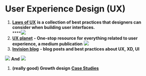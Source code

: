 # User Experience Design (UX)

1. [**Laws of UX**](https://lawsofux.com/) **is a collection of best practices that designers can consider when building user interfaces.**\
   ****![](https://lh6.googleusercontent.com/w4eZWyJ7QwjjihGtYFRT3x98XLPmsoz7NDDilJLAQEgUMqImz6crTPqQUkkEAp6mmo-v28a\_f\_dsRaUEx5yKDsf8oH6Wat0s3jWkWFOaAlp6SlfEGYcKwLH3JtnsgaX3o037NuV6)
2. [**UX planet**](https://uxplanet.org/) **- One-stop resource for everything related to user experience, a medium publication** ![](https://lh3.googleusercontent.com/fwbgHcd5adh6QKydJDfTfZz83HCsexCsGqgDJ9toSqxSdiK0pfC6ACGIdEDCSaCaT8UtqddUQ8A139UxGz2QRJ0-NxdnG7zBrclz3RKvNlkn27HrmmZcENl3oRyoifPX8TnnIAlG)
3. [**Invision blog**](https://www.invisionapp.com/inside-design/) **- blog posts and best practices about UX, XD, UI**

![](https://lh5.googleusercontent.com/8405At2oPxM6idJthi64DEwQJQWmihJE9mleZ8BrxQ5lzNkupD8g5cIAikjMjHkfq\_mZYv9zFPk\_9901noCzp\_CpudHTE3AyoVwyLKBAJHTMHiw69i-egVv-isPzuXhbsvmeQ9Qz)         **And**             ![](https://lh3.googleusercontent.com/GtlwM90rJ0br-DZst5pSJm7Nt6XjzS07mDkkAmNspPHBCj9aciUqTgp2\_rII3SriiNnHrCuuooosrW6tYxjMT6DjhpW2xoQ3ojCecFDVOm8Dj\_JqTJWM0NZAYB1a7H\_D-C8VbOzF)

1. **(really good) Growth design** [**Case Studies**](https://growth.design/case-studies/)
